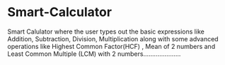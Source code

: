 # Smart-Calculator
Smart Calulator where the user types out the basic expressions like Addition, Subtraction, Division, Multiplication along with some advanced operations 
like Highest Common Factor(HCF) , Mean of 2 numbers and Least Common Multiple (LCM) with 2 numbers.....................
